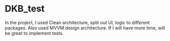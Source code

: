 # DKB_test

In the project, I used Clean architecture, split out UI, logic to different packages. Also used MVVM design architecture.
If I will have more time, will be great to implement tests.